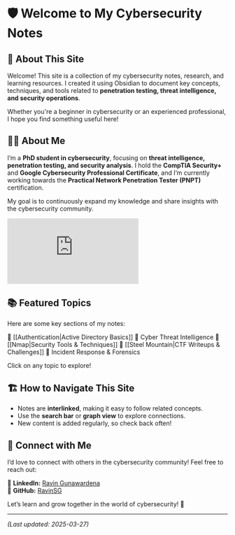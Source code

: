 # 🛡️ Welcome to My Cybersecurity Notes  

## 👋 About This Site  
Welcome! This site is a collection of my cybersecurity notes, research, and learning resources. I created it using Obsidian to document key concepts, techniques, and tools related to **penetration testing, threat intelligence, and security operations**.  

Whether you're a beginner in cybersecurity or an experienced professional, I hope you find something useful here!  


## 🧑‍💻 About Me  
I’m a **PhD student in cybersecurity**, focusing on **threat intelligence, penetration testing, and security analysis**. I hold the **CompTIA Security+** and **Google Cybersecurity Professional Certificate**, and I’m currently working towards the **Practical Network Penetration Tester (PNPT)** certification.  

My goal is to continuously expand my knowledge and share insights with the cybersecurity community.  

<iframe src="https://tryhackme.com/api/v2/badges/public-profile?userPublicId=2794575" style='border:none;'></iframe> 

## 📚 Featured Topics  
Here are some key sections of my notes:  

🔹 [[Authentication|Active Directory Basics]]
🔹 Cyber Threat Intelligence
🔹 [[Nmap|Security Tools & Techniques]]
🔹 [[Steel Mountain|CTF Writeups & Challenges]]
🔹 Incident Response & Forensics 

Click on any topic to explore!  


## 🏗️ How to Navigate This Site  
- Notes are **interlinked**, making it easy to follow related concepts.  
- Use the **search bar** or **graph view** to explore connections.  
- New content is added regularly, so check back often!  


## 🔗 Connect with Me  
I’d love to connect with others in the cybersecurity community! Feel free to reach out:  

🔹 **LinkedIn:** [Ravin Gunawardena](https://www.linkedin.com/in/ravin-gunawardena/)  
🔹 **GitHub:** [RavinSG](https://github.com/RavinSG)  

Let’s learn and grow together in the world of cybersecurity! 🚀  

---

*(Last updated: 2025-03-27)*
